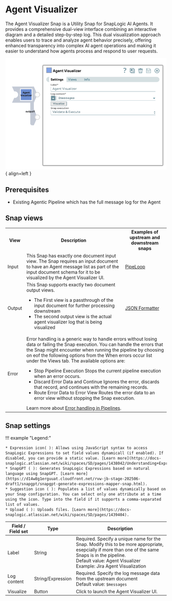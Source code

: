 # Agent Visualizer

The Agent Visualizer Snap is a Utility Snap for SnapLogic AI Agents.
It provides a comprehensive dual-view interface combining an interactive diagram and a detailed step-by-step log.
This dual visualization approach enables users to trace and analyze agent behavior precisely, offering enhanced transparency into complex AI agent operations and making it easier to understand how agents process and respond to user requests.

![Agent Visuzlier screenshot](/img/agent_visualizer.png){ align=left }

## Prerequisites

* Existing Agentic Pipeline which has the full message log for the Agent

## Snap views
<table>
    <tr>
        <th>View</th>
        <th>Description</th>
        <th>Examples of upstream and downstream snaps</th>
    </tr>
    <tr>
        <td>Input</td>
        <td>This Snap has exactly one document input view. The Snap requires an input document to have an Agent message list as part of the input document schema for it to be visualized by the Agent Visualizer UI.</td>
        <td><a href="https://docs-snaplogic.atlassian.net/wiki/x/LICfzg">PipeLoop</a></td>
    </tr>
    <tr>
        <td>Output</td>
        <td>This Snap supports exactly two document output views.<br/><ul><li>The First view is a passthrough of the input document for further processing downstream</li><li>The second output view is the actual agent visualizer log that is being visualized</li></ul></td>
        <td><a href="https://docs-snaplogic.atlassian.net/wiki/x/UfIV">JSON Formatter</a></td>
    </tr>
    <tr>
        <td>Error</td>
        <td colspan="2">Error handling is a generic way to handle errors without losing data or failing the Snap execution. You can handle the errors that the Snap might encounter when running the pipeline by choosing on eof the following options from the When errors occur list under the Views tab. The available options are:<ul><li>Stop Pipeline Execution Stops the current pipeline execution when an error occurs.</li><li>Discard Error Data and Continue Ignores the error, discards that record, and continues with the remaining records.</li><li>Route Error Data to Error View Routes the error data to an error view without stopping the Snap execution.</li></ul>Learn more about <a href="https://docs-snaplogic.atlassian.net/wiki/spaces/SD/pages/81526859">Error handling in Pipelines</a>.</td>
    </tr>
</table>

## Snap settings

!!! example "Legend:"

    * Expression icon( ): Allows using JavaScript syntax to access SnapLogic Expressions to set field values dynamicall (if enabled). If disabled, you can provide a static value. [Learn more](https://docs-snaplogic.atlassian.net/wiki/spaces/SD/pages/1438042/Understanding+Expressions+in+SnapLogic).
    * SnapGPT ( ): Generates SnapLogic Expressions based on natural language using SnapGPT. [Learn more](https://d14w8g1erguuat.cloudfront.net/rvw-jb-stage-202506-draft1/snapgpt/snapgpt-generate-expressions-mapper-snap.html).
    * Suggestion icon ( ): Populates a list of values dynamically based on your Snap configuration. You can select only one attribute at a time using the icon. Type into the field if it supports a comma-separated list of values.
    * Upload ( ): Uploads files. [Learn more](https://docs-snaplogic.atlassian.net/wiki/spaces/SD/pages/1439404).

| Field / Field set | Type | Description |
| ----------------- | ---- | ----------- |
| Label | String | Required. Specify a unique name for the Snap. Modify this to be more appropriate, esepcially if more than one of the same Snaps is in the pipeline.<br/>Default value: Agent Visualizer<br/>Example: Jira Agent Visualization |
| Log content | String/Expression | Required. Specify the log message data from the upstream document<br/>Default value: `$messages` |
| Visualize | Button | Click to launch the Agent Visualizer UI. |
